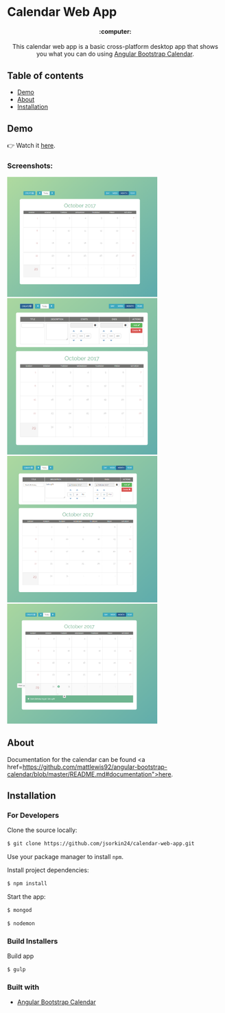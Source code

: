 # Calendar Web App
 <h4 align="center">:computer:</h4>
 <p align="center">This calendar web app is a basic cross-platform desktop app that shows you what you can do using <a href="https://mattlewis92.github.io/angular-bootstrap-calendar/#!?example=kitchen-sink">Angular Bootstrap Calendar</a>. </p>

## Table of contents

- [Demo](#demo)
- [About](#about)
- [Installation](#installation)

## Demo
👉 Watch it <a href="https://calendar-web-app.herokuapp.com/" target="_blank">here</a>.
<br>

### Screenshots:
<p align="left">
  <img src="/public/images/calendar-image-1.png" width="350"/>
  <img src="/public/images/calendar-image-2.png" width="350"/>
  <img src="/public/images/calendar-image-3.png" width="350"/>
  <img src="/public/images/calendar-image-4.png" width="350"/>
</p>

## About

Documentation for the calendar can be found <a href=https://github.com/mattlewis92/angular-bootstrap-calendar/blob/master/README.md#documentation">here</a>.
<br>

## Installation

### For Developers
Clone the source locally:

```sh
$ git clone https://github.com/jsorkin24/calendar-web-app.git
```

Use your package manager to install `npm`.

Install project dependencies:

```sh
$ npm install
```
Start the app:
```sh
$ mongod
```

```sh
$ nodemon
```

### Build Installers
Build app
```sh
$ gulp
```

### Built with
- [Angular Bootstrap Calendar](https://github.com/mattlewis92/angular-bootstrap-calendar/blob/master/README.md#documentation)

